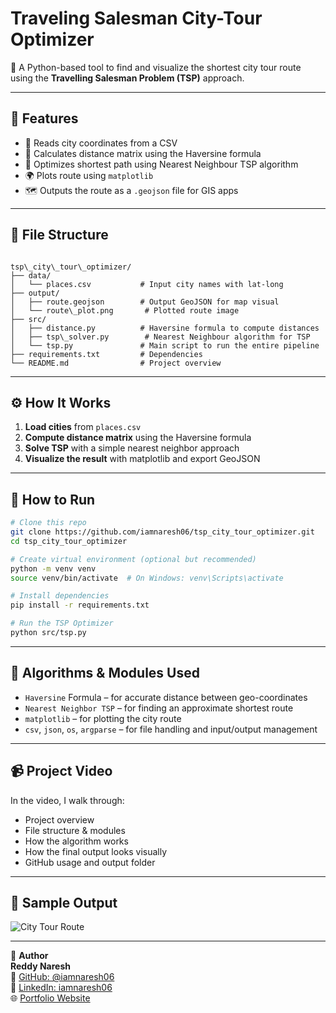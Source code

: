 # Traveling Salesman City-Tour Optimizer

🧭 A Python-based tool to find and visualize the shortest city tour route using the **Travelling Salesman Problem (TSP)** approach.

---

## 🚀 Features

- 📍 Reads city coordinates from a CSV
- 📐 Calculates distance matrix using the Haversine formula
- 🧠 Optimizes shortest path using Nearest Neighbour TSP algorithm
- 🌍 Plots route using `matplotlib`
- 🗺️ Outputs the route as a `.geojson` file for GIS apps

---

## 📁 File Structure

```

tsp\_city\_tour\_optimizer/
├── data/
│   └── places.csv           # Input city names with lat-long
├── output/
│   ├── route.geojson        # Output GeoJSON for map visual
│   └── route\_plot.png       # Plotted route image
├── src/
│   ├── distance.py          # Haversine formula to compute distances
│   ├── tsp\_solver.py        # Nearest Neighbour algorithm for TSP
│   └── tsp.py               # Main script to run the entire pipeline
├── requirements.txt         # Dependencies
└── README.md                # Project overview

````

---

## ⚙️ How It Works

1. **Load cities** from `places.csv`
2. **Compute distance matrix** using the Haversine formula
3. **Solve TSP** with a simple nearest neighbor approach
4. **Visualize the result** with matplotlib and export GeoJSON

---

## 📌 How to Run

```bash
# Clone this repo
git clone https://github.com/iamnaresh06/tsp_city_tour_optimizer.git
cd tsp_city_tour_optimizer

# Create virtual environment (optional but recommended)
python -m venv venv
source venv/bin/activate  # On Windows: venv\Scripts\activate

# Install dependencies
pip install -r requirements.txt

# Run the TSP Optimizer
python src/tsp.py
````

---

## 🧠 Algorithms & Modules Used

* `Haversine` Formula – for accurate distance between geo-coordinates
* `Nearest Neighbor TSP` – for finding an approximate shortest route
* `matplotlib` – for plotting the city route
* `csv`, `json`, `os`, `argparse` – for file handling and input/output management

---

## 📹 Project Video

In the video, I walk through:

* Project overview
* File structure & modules
* How the algorithm works
* How the final output looks visually
* GitHub usage and output folder

---

## 📌 Sample Output

![City Tour Route](output/route_plot.png)

---

👤 **Author**  
**Reddy Naresh**  
🔗 [GitHub: @iamnaresh06](https://github.com/iamnaresh06)  
💼 [LinkedIn: iamnaresh06](https://www.linkedin.com/in/iamnaresh06)  
🌐 [Portfolio Website](https://reddynaresh.netlify.app/)
